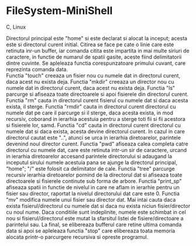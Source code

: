 # FileSystem-MiniShell
 C, Linux

  Directorul principal este "home" si este declarat si alocat la inceput; acesta este si directorul curent initial.
    Citirea se face pe cate o linie care este retinuta inr-un buffer, iar comanda citita este impartita in mai multe
siriuri de caractere, in functie de numarul de spatii gasite, aceste fiind delimitatorii dintre cuvinte.
    Se apleleaza functia corespunzatoare primului cuvant, care reprezinta comanda data.   
    Functia "touch" creeaza un fisier nou cu numele dat in directorul curent, daca acest nu exista deja.
    Functia "mkdir" creeaza un director nou cu numele dat in directorul curent, daca acest nu exista deja.
    Functia "ls" parcurge si afiseaza toate directoarele si apoi fisierele din directorul curent.
    Functia "rm" cauta in directorul curent fisierul cu numele dat si daca acesta exista, il sterge.
    Functia "rmdir"  cauta in directorul curent directorul cu numele dat pe care il parcurge si il sterge,
daca acesta exista, in mod recursiv, coborand in ierarhia acestuia pentru a sterge toti fii si fii 
acestora si fisierele lor, samd.
    Functia "cd" cauta in directorul curent directorul cu numele dat si daca exista, acesta devine directorul
curent. In cazul in care directorul cautat este "..", atunci se urca in ierarhia diretoarelor, parintele
devenind noul director curent.
    Functia "pwd" afiseaza calea completa catre directorul cu numele dat, care este retinuta intr-un sir de 
caractere, urcand in ierarhia diretoarelor accesand parintele directorului si adaugand la inceputul sirului
numele acestuia pana se ajunge la directorul principal, "home"; "/" este folosit ca delimitator de cale.
    Functia "tree" parcurge recursiv ierarhia diretoarelor pornind de la directorul dat si afiseaza toate
directoarele si fisierele continute sub forma de arbore. Functia "print_sp" afiseaza spatii in functie de
nivelul in care ne aflam in ierarhie pentru un fisier sau director, raportat la nivelul directorului dat care este 0.
    Functia "mv" modifica numele unui fisier sau director dat. Mai intai cauta daca exista fisierul/directorul 
cu numele dat si daca nu exista niciun fisier/director cu noul nume. Daca conditiile sunt indeplinite, numele este
schimbat in cel nou si fisierul/directorul este mutat la sfarsitul listei de fisiere/directoare a parintelui sau.
    La final, se elibereaza bufferul care retine ultima comanda data si apoi se apleleaza functia "stop" 
care elibereaza toata memoria alocata printr-o parcurgere recursiva si opreste programul.
